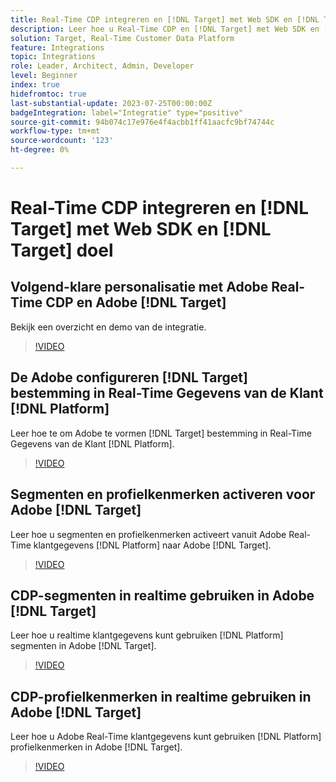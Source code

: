 ```yaml
---
title: Real-Time CDP integreren en [!DNL Target] met Web SDK en [!DNL Target] doel
description: Leer hoe u Real-Time CDP en [!DNL Target] met Web SDK en [!DNL Target] bestemming.
solution: Target, Real-Time Customer Data Platform
feature: Integrations
topic: Integrations
role: Leader, Architect, Admin, Developer
level: Beginner
index: true
hidefromtoc: true
last-substantial-update: 2023-07-25T00:00:00Z
badgeIntegration: label="Integratie" type="positive"
source-git-commit: 94b074c17e976e4f4acbb1ff41aacfc9bf74744c
workflow-type: tm+mt
source-wordcount: '123'
ht-degree: 0%

---
```



# Real-Time CDP integreren en [!DNL Target] met Web SDK en [!DNL Target] doel

## Volgend-klare personalisatie met Adobe Real-Time CDP en Adobe [!DNL Target]

Bekijk een overzicht en demo van de integratie.

>[!VIDEO](https://video.tv.adobe.com/v/340091?quality=12&learn=on)


## De Adobe configureren [!DNL Target] bestemming in Real-Time Gegevens van de Klant [!DNL Platform]

Leer hoe te om Adobe te vormen [!DNL Target] bestemming in Real-Time Gegevens van de Klant [!DNL Platform].

>[!VIDEO](https://video.tv.adobe.com/v/3418799/?learn=on)

## Segmenten en profielkenmerken activeren voor Adobe [!DNL Target]

Leer hoe u segmenten en profielkenmerken activeert vanuit Adobe Real-Time klantgegevens [!DNL Platform] naar Adobe [!DNL Target].

>[!VIDEO](https://video.tv.adobe.com/v/3419036/?learn=on)

## CDP-segmenten in realtime gebruiken in Adobe [!DNL Target]

Leer hoe u realtime klantgegevens kunt gebruiken [!DNL Platform] segmenten in Adobe [!DNL Target].

>[!VIDEO](https://video.tv.adobe.com/v/3419149/?learn=on)

## CDP-profielkenmerken in realtime gebruiken in Adobe [!DNL Target]

Leer hoe u Adobe Real-Time klantgegevens kunt gebruiken [!DNL Platform] profielkenmerken in Adobe [!DNL Target].

>[!VIDEO](https://video.tv.adobe.com/v/3419318/?learn=on)

